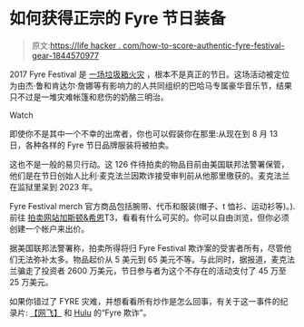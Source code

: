 # 如何获得正宗的 Fyre 节日装备

> 原文:[https://life hacker . com/how-to-score-authentic-fyre-festival-gear-1844570977](https://lifehacker.com/how-to-score-authentic-fyre-festival-gear-1844570977)

2017 Fyre Festival 是 [一场垃圾箱火灾](https://www.washingtonpost.com/news/the-intersect/wp/2017/04/28/the-complete-and-utter-disaster-that-was-fyre-festival-played-out-on-social-media-for-all-to-see/) ，根本不是真正的节日。这场活动被定位为由杰·鲁和肯达尔·詹娜等有影响力的人共同组织的巴哈马专属豪华音乐节，结果只不过是一堆灾难帐篷和悲伤的奶酪三明治。

Watch

即使你不是其中一个不幸的出席者，你也可以假装你在那里:从现在到 8 月 13 日，各种各样的 Fyre 节日品牌服装将被拍卖。

这也不是一般的易贝行动。这 126 件待拍卖的物品目前由美国联邦法警署保管，他们是在节日创始人比利·麦克法兰因欺诈接受审判前从他那里缴获的。麦克法兰在监狱里呆到 2023 年。

Fyre Festival merch 官方商品包括腕带、代币和服装(帽子、t 恤衫、运动衫等)。).前往 [拍卖网站加斯顿&希恩](https://www.txauction.com/auctions/info/911)T3，看看有什么可买的。你可以自由浏览，但你必须创建一个帐户来出价。

据美国联邦法警署称，拍卖所得将归 Fyre Festival 欺诈案的受害者所有，尽管他们无法弥补太多。物品起价从 5 美元到 65 美元不等。与此同时，据报道，麦克法兰骗走了投资者 2600 万美元，节日参与者为这个不存在的活动支付了 45 万至 25 万美元。

如果你错过了 FYRE 灾难，并想看看所有炒作是怎么回事，有关于这一事件的纪录片: [【网飞】](https://www.netflix.com/title/81035279) 和 [Hulu](https://www.hulu.com/movie/fyre-fraud-e47078f3-1c0e-49a8-9da9-c571a7a20fec) 的“Fyre 欺诈”。